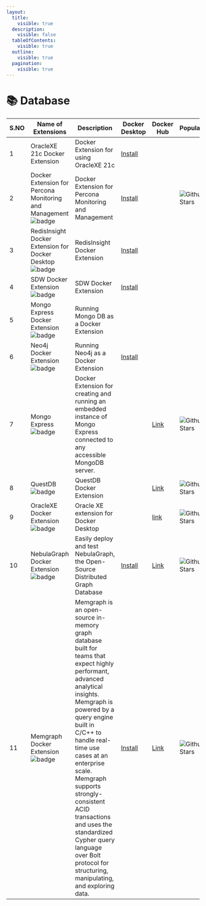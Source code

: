 ```yaml
---
layout:
  title:
    visible: true
  description:
    visible: false
  tableOfContents:
    visible: true
  outline:
    visible: true
  pagination:
    visible: true
---
```


# 📚 Database

<table><thead><tr><th width="89">S.NO</th><th width="184">Name of Extensions</th><th width="178">Description</th><th>Docker Desktop</th><th width="152">Docker Hub</th><th>Popularity</th></tr></thead><tbody><tr><td>1</td><td>OracleXE 21c Docker Extension</td><td>Docker Extension for using OracleXE 21c</td><td><a href="https://open.docker.com/extensions/marketplace?extensionId=mochoa/oraclexe-docker-extension&#x26;tag=21.3.0">Install</a></td><td></td><td></td></tr><tr><td>2</td><td>Docker Extension for Percona Monitoring and Management <img src="https://img.shields.io/badge/-new-red" alt="badge"></td><td>Docker Extension for Percona Monitoring and Management</td><td><a href="https://open.docker.com/extensions/marketplace?extensionId=ambassador/telepresence-docker-extension&#x26;tag=0.2.10">Install</a></td><td></td><td><img src="https://img.shields.io/github/stars/edithturn/pmm-docker-extension" alt="Github Stars"></td></tr><tr><td>3</td><td>RedisInsight Docker Extension for Docker Desktop <img src="https://img.shields.io/badge/-new-red" alt="badge"></td><td>RedisInsight Docker Extension</td><td><a href="https://open.docker.com/extensions/marketplace?extensionId=ajeetraina/redisinsight-docker-extension&#x26;tag=latest">Install</a></td><td></td><td></td></tr><tr><td>4</td><td>SDW Docker Extension <img src="https://img.shields.io/badge/-new-red" alt="badge"></td><td>SDW Docker Extension</td><td><a href="https://open.docker.com/extensions/marketplace?extensionId=mochoa/sdw-docker-extension&#x26;tag=22.3.3">Install</a></td><td></td><td></td></tr><tr><td>5</td><td>Mongo Express Docker Extension <img src="https://img.shields.io/badge/-new-red" alt="badge"></td><td>Running Mongo DB as a Docker Extension</td><td></td><td></td><td></td></tr><tr><td>6</td><td>Neo4j Docker Extension <img src="https://img.shields.io/badge/-new-red" alt="badge"></td><td>Running Neo4j as a Docker Extension</td><td><a href="https://open.docker.com/extensions/marketplace?extensionId=ajeetraina/neo4j-docker-extension&#x26;tag=1.0">Install</a></td><td></td><td></td></tr><tr><td>7</td><td>Mongo Express <img src="https://img.shields.io/badge/-new-red" alt="badge"></td><td>Docker Extension for creating and running an embedded instance of Mongo Express connected to any accessible MongoDB server.</td><td></td><td><a href="https://github.com/Saniewski/mongo-express-docker-extension/">Link</a></td><td><img src="https://img.shields.io/github/stars/Saniewski/mongo-express-docker-extension" alt="Github Stars"></td></tr><tr><td>8</td><td>QuestDB <img src="https://img.shields.io/badge/-new-red" alt="badge"></td><td>QuestDB Docker Extension</td><td></td><td><a href="https://github.com/collabnix/questdb-docker-extension">Link</a></td><td><img src="https://img.shields.io/github/stars/collabnix/questdb-docker-extension" alt="Github Stars"></td></tr><tr><td>9</td><td>OracleXE Docker Extension <img src="https://img.shields.io/badge/-new-green" alt="badge"></td><td>Oracle XE extension for Docker Desktop</td><td></td><td><a href="https://github.com/marcelo-ochoa/oraclexe-docker-extension">link</a></td><td><img src="https://img.shields.io/github/stars/marcelo-ochoa/oraclexe-docker-extension" alt="Github Stars"></td></tr><tr><td>10</td><td>NebulaGraph Docker Extension <img src="https://img.shields.io/badge/-new-green" alt="badge"></td><td>Easily deploy and test NebulaGraph, the Open-Source Distributed Graph Database</td><td><a href="https://open.docker.com/extensions/marketplace?extensionId=weygu/nebulagraph-dd-ext">Install</a></td><td><a href="https://hub.docker.com/extensions/weygu/nebulagraph-dd-ext">Link</a></td><td><img src="https://img.shields.io/github/stars/nebula-contrib/nebulagraph-docker-ext" alt="Github Stars"></td></tr><tr><td>11</td><td>Memgraph Docker Extension <img src="https://img.shields.io/badge/-new-green" alt="badge"></td><td>Memgraph is an open-source in-memory graph database built for teams that expect highly performant, advanced analytical insights. Memgraph is powered by a query engine built in C/C++ to handle real-time use cases at an enterprise scale. Memgraph supports strongly-consistent ACID transactions and uses the standardized Cypher query language over Bolt protocol for structuring, manipulating, and exploring data.</td><td><a href="https://open.docker.com/extensions/marketplace?extensionId=memgraph/memgraph-docker-extension">Install</a></td><td><a href="https://hub.docker.com/extensions/memgraph/memgraph-docker-extension">Link</a></td><td><img src="https://img.shields.io/github/stars/memgraph/memgraph-docker-extension" alt="Github Stars"></td></tr></tbody></table>
